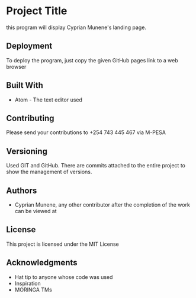 # Project Title

this program will display Cyprian Munene's landing page.

## Deployment

To deploy the program, just copy the given GitHub pages link to a web browser

## Built With

* Atom - The text editor used

## Contributing

Please send your contributions to +254 743 445 467 via M-PESA

## Versioning
Used GIT and GitHub. There are commits attached to the entire project to show the management of versions.

## Authors

* Cyprian Munene, any other contributor after the completion of the work can be viewed at
## License

This project is licensed under the MIT License

## Acknowledgments

* Hat tip to anyone whose code was used
* Inspiration
* MORINGA TMs
